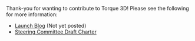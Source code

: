 Thank-you for wanting to contribute to Torque 3D!  Please see the following for more information:

* [Launch Blog](http://www.garagegames.com) (Not yet posted)
* [Steering Committee Draft Charter](http://www.garagegames.com/community/blogs/view/21878)
